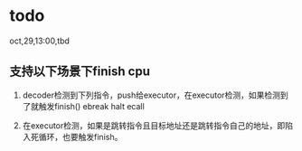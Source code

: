 # todo

oct,29,13:00,tbd

## 支持以下场景下finish cpu

1. decoder检测到下列指令，push给executor，在executor检测，如果检测到了就触发finish()
ebreak
halt
ecall

2. 在executor检测，如果是跳转指令且目标地址还是跳转指令自己的地址，即陷入死循环，也要触发finish。

